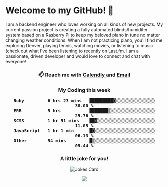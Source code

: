 <h1> Welcome to my GitHub! 👋 </h1>


  I am a backend engineer who loves working on all kinds of new projects. My current passion project is creating a fully automated blinds/humidifer system based on a Rasberry Pi to keep my beloved piano in tune no matter changing weather conditions. When I am not practicing piano, you'll find me exploring Denver, playing tennis, watching movies, or listening to music (check out what I've been listening to recently on [Last.fm](https://www.last.fm/user/mballa000). I am a passionate, driven developer and would love to connect and chat with everyone!

<h3 align = "center"> 📫 Reach me with <a href = "https://calendly.com/msbrandt00/30min"> Calendly </a> and <a href="mailto:msbrandt00@gmail.com">Email</a> 
 </h3>


 
<div align = "center"
[![Anurag's GitHub stats](https://github-readme-stats.vercel.app/api?username=mbrandt00)](https://github.com/anuraghazra/github-readme-stats)
          </div>
<h3 align="center">
  My Coding this week
<!--START_SECTION:waka-->

```text
Ruby         6 hrs 23 mins   █████████▓░░░░░░░░░░░░░░░   38.00 %
ERB          5 hrs           ███████▒░░░░░░░░░░░░░░░░░   29.76 %
SCSS         1 hr 51 mins    ██▓░░░░░░░░░░░░░░░░░░░░░░   11.05 %
JavaScript   1 hr 1 min      █▓░░░░░░░░░░░░░░░░░░░░░░░   06.13 %
Other        54 mins         █▒░░░░░░░░░░░░░░░░░░░░░░░   05.44 %
```

<!--END_SECTION:waka-->

### A little joke for you!

![Jokes Card](https://readme-jokes.vercel.app/api?hideBorder)

<a href="https://www.linkedin.com/in/mbrandt00/"><img src="https://img.shields.io/badge/linkedin-%230077B5.svg?&style=for-the-badge&logo=linkedin&logoColor=white" /></a>
